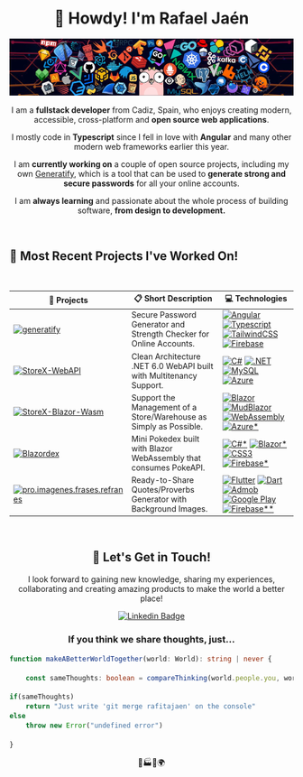 <h1 align="center">🤠 Howdy! I'm Rafael Jaén</h1>

![GitHub Header](./assets/github-header.jpg)

<p align="center">
I am a <strong>fullstack developer</strong> from Cadiz, Spain, who enjoys creating modern, accessible, cross-platform and <strong>open source web applications</strong>. 
</p>
<p align="center"> 
I mostly code in <strong>Typescript</strong> since I fell in love with <strong>Angular</strong> and many other modern web frameworks earlier this year.
</p>
<p align="center"> 
I am <strong>currently working on</strong> a couple of open source projects, including my own <a href="https://github.com/rafitajaen/generatify">Generatify</a>, which is a tool that can be used to <strong>generate strong and secure passwords</strong> for all your online accounts.
</p>
<p align="center"> 
I am <strong>always learning</strong> and passionate about the whole process of building software, <strong>from design to development.</strong>
</p>

<br>

## 🌱 Most Recent Projects I've Worked On! 

<br>

| 🚀 **Projects** | 📋 **Short Description** | 💻 **Technologies** |
| - | - | - |
| [![generatify](https://img.shields.io/static/v1?label=&message=generatify&color=000605&logo=github&logoColor=FFFFFF&labelColor=000605)](https://github.com/rafitajaen/generatify) | Secure Password Generator and Strength Checker for Online Accounts. | [![Angular](https://img.shields.io/static/v1?label=&message=Angular&color=DD0031&logo=Angular&logoColor=FFFFFF)](https://angular.io/) [![Typescript](https://img.shields.io/static/v1?label=&message=Typescript&color=3178C6&logo=Typescript&logoColor=FFFFFF)](https://www.typescriptlang.org/) [![TailwindCSS](https://img.shields.io/static/v1?label=&message=TailwindCSS&color=06B6D4&logo=TailwindCSS&logoColor=FFFFFF)](https://tailwindcss.com/) [![Firebase](https://img.shields.io/static/v1?label=&message=Firebase&color=FFCA28&logo=Firebase&logoColor=FFFFFF)](https://firebase.google.com/) |
| [![StoreX-WebAPI](https://img.shields.io/static/v1?label=&message=StoreX-WebAPI&color=000605&logo=github&logoColor=FFFFFF&labelColor=000605)](https://github.com/rafitajaen/StoreX-WebAPI) | Clean Architecture .NET 6.0 WebAPI built with Multitenancy Support. | [![C#](https://img.shields.io/static/v1?label=&message=C%23&color=239120&logo=CSharp&logoColor=FFFFFF)](https://docs.microsoft.com/en-us/dotnet/csharp/) [![.NET](https://img.shields.io/static/v1?label=&message=.NET&color=512BD4&logo=.NET&logoColor=FFFFFF)](https://dotnet.microsoft.com/en-us/) [![MySQL](https://img.shields.io/static/v1?label=&message=MySQL&color=4479A1&logo=MySQL&logoColor=FFFFFF)](https://www.mysql.com/) [![Azure](https://img.shields.io/static/v1?label=&message=Azure&color=0078D4&logo=MicrosoftAzure&logoColor=FFFFFF)](https://azure.microsoft.com/es-es/) |
| [![StoreX-Blazor-Wasm](https://img.shields.io/static/v1?label=&message=StoreX-Blazor-Wasm&color=000605&logo=github&logoColor=FFFFFF&labelColor=000605)](https://github.com/rafitajaen/StoreX-Blazor-Wasm) | Support the Management of a Store/Warehouse as Simply as Possible. | [![Blazor](https://img.shields.io/static/v1?label=&message=Blazor&color=512BD4&logo=Blazor&logoColor=FFFFFF)](https://dotnet.microsoft.com/en-us/apps/aspnet/web-apps/blazor) [![MudBlazor](https://img.shields.io/static/v1?label=&message=MudBlazor&color=007FFF&logo=MUI&logoColor=FFFFFF)](https://mudblazor.com/) [![WebAssembly](https://img.shields.io/static/v1?label=&message=WebAssembly&color=654FF0&logo=WebAssembly&logoColor=FFFFFF)](https://webassembly.org/) [![Azure*](https://img.shields.io/static/v1?label=&message=Azure&color=0078D4&logo=MicrosoftAzure&logoColor=FFFFFF)](https://azure.microsoft.com/es-es/) |
| [![Blazordex](https://img.shields.io/static/v1?label=&message=BlazorDex&color=000605&logo=github&logoColor=FFFFFF&labelColor=000605)](https://github.com/rafitajaen/Blazordex) | Mini Pokedex built with Blazor WebAssembly that consumes PokeAPI. | [![C#*](https://img.shields.io/static/v1?label=&message=C%23&color=239120&logo=CSharp&logoColor=FFFFFF)](https://docs.microsoft.com/en-us/dotnet/csharp/) [![Blazor*](https://img.shields.io/static/v1?label=&message=Blazor&color=512BD4&logo=Blazor&logoColor=FFFFFF)](https://dotnet.microsoft.com/en-us/apps/aspnet/web-apps/blazor) [![CSS3](https://img.shields.io/static/v1?label=&message=CSS3&color=1572B6&logo=CSS3&logoColor=FFFFFF)](https://developer.mozilla.org/en-US/docs/Web/CSS) [![Firebase*](https://img.shields.io/static/v1?label=&message=Firebase&color=FFCA28&logo=Firebase&logoColor=FFFFFF)](https://firebase.google.com/) |
| [![pro.imagenes.frases.refranes](https://img.shields.io/static/v1?label=&message=pro.imagenes.frases.refranes&color=000605&logo=github&logoColor=FFFFFF&labelColor=000605)](https://github.com/rafitajaen/pro.imagenes.frases.refranes) | Ready-to-Share Quotes/Proverbs Generator with Background Images.  | [![Flutter](https://img.shields.io/static/v1?label=&message=Flutter&color=02569B&logo=Flutter&logoColor=FFFFFF)](https://flutter.dev/) [![Dart](https://img.shields.io/static/v1?label=&message=Dart&color=0175C2&logo=Dart&logoColor=FFFFFF)](https://dart.dev/) [![Admob](https://img.shields.io/static/v1?label=&message=Admob&color=EA4335&logo=GoogleAdmob&logoColor=FFFFFF)](https://admob.google.com/home/) [![Google Play](https://img.shields.io/static/v1?label=&message=Google%20Play&color=414141&logo=GooglePlay&logoColor=FFFFFF)](https://play.google.com/) [![Firebase**](https://img.shields.io/static/v1?label=&message=Firebase&color=FFCA28&logo=Firebase&logoColor=FFFFFF)](https://firebase.google.com/) |


<br>
<h2 align="center">
🧐 Let's Get in Touch!
</h2>
<p align="center"> 
I look forward to gaining new knowledge, sharing my experiences, collaborating and creating amazing products to make the world a better place!
</p>

<div align="center">

  [![Linkedin Badge](https://img.shields.io/badge/-rafitajaen-blue?style=flat-square&logo=Linkedin&logoColor=white&link=https://www.linkedin.com/in/rafitajaen/)](https://www.linkedin.com/in/rafitajaen/)

</div>

<h3 align="center"> 
If you think we share thoughts, just...
</h3>

```typescript
function makeABetterWorldTogether(world: World): string | never {
    
    const sameThoughts: boolean = compareThinking(world.people.you, world.people.me)

if(sameThoughts)
    return "Just write 'git merge rafitajaen' on the console"
else
    throw new Error("undefined error")

}
```

<p align="center"> 
🧠🏭🤝🌍
</p>